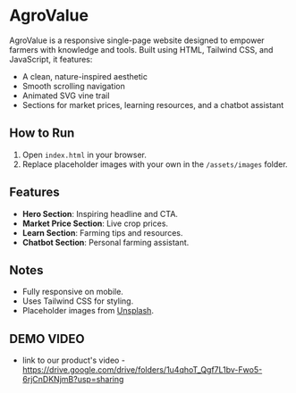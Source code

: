 # AgroValue

AgroValue is a responsive single-page website designed to empower farmers with knowledge and tools. Built using HTML, Tailwind CSS, and JavaScript, it features:

- A clean, nature-inspired aesthetic
- Smooth scrolling navigation
- Animated SVG vine trail
- Sections for market prices, learning resources, and a chatbot assistant

## How to Run

1. Open `index.html` in your browser.
2. Replace placeholder images with your own in the `/assets/images` folder.

## Features

- **Hero Section**: Inspiring headline and CTA.
- **Market Price Section**: Live crop prices.
- **Learn Section**: Farming tips and resources.
- **Chatbot Section**: Personal farming assistant.

## Notes

- Fully responsive on mobile.
- Uses Tailwind CSS for styling.
- Placeholder images from [Unsplash](https://source.unsplash.com/).

## DEMO VIDEO
- link to our product's video - https://drive.google.com/drive/folders/1u4qhoT_Qgf7L1bv-Fwo5-6rjCnDKNjmB?usp=sharing
